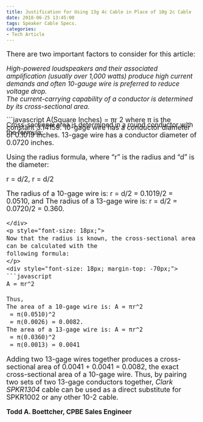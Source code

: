 ```yaml
---
title: Justification for Using 13g 4c Cable in Place of 10g 2c Cable
date: 2018-06-25 13:45:00
tags: Speaker Cable Specs.
categories:
- Tech Article
---
```

<p style="font-size: 18px;">
There are two important factors to consider for this article:

<em style="font-size: 17px;">High-powered loudspeakers and their associated amplification (usually over 1,000 watts) produce high current demands and often 10-gauge wire is preferred to reduce voltage drop.<br>
The current-carrying capability of a conductor is determined by its cross-sectional area.
</em>
<hr style="width:100%; height: 0px; background-color: gray;">
<span style="font-size: 17px; line-height: 20px;"> Cross-sectional area is determined in a round conductor with the formula:
</p>
<div style="font-size: 18px; margin-top: -70px;">
```javascript
A(Square Inches) = πr
2 where π is the constant 3.14159.
10-gage wire has a conductor diameter of 0.1019 inches.
13-gage wire has a conductor diameter of 0.0720 inches.

Using the radius formula, where “r” is the radius and “d” is the diameter: 

r = d/2, r = d/2

The radius of a 10-gage wire is: r = d/2 = 0.1019/2 = 0.0510, and
The radius of a 13-gage wire is: r = d/2 = 0.0720/2 = 0.360.
```
</div>
<p style="font-size: 18px;">
Now that the radius is known, the cross-sectional area can be calculated with the
following formula:
</p>
<div style="font-size: 18px; margin-top: -70px;">
```javascript
A = πr^2

Thus,
The area of a 10-gage wire is: A = πr^2
 = π(0.0510)^2
 = π(0.0026) = 0.0082.
The area of a 13-gage wire is: A = πr^2
 = π(0.0360)^2
 = π(0.0013) = 0.0041
```
</div>
<p style="font-size: 18px;">
Adding two 13-gage wires together produces a cross-sectional area of
0.0041 + 0.0041 = 0.0082, the exact cross-sectional area of a 10-gage wire.
Thus, by pairing two sets of two 13-gage conductors together, <em>Clark SPKR1304</em> cable can be used as a direct substitute for SPKR1002 or any other 10-2 cable.
</p>
<strong>
Todd A. Boettcher, CPBE
Sales Engineer 
</strong>